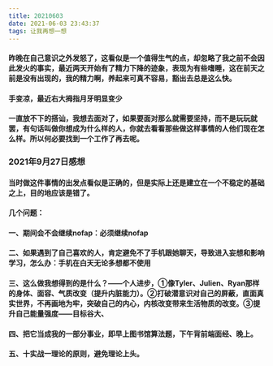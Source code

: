 ```yaml
---
title: 20210603
date: 2021-06-03 23:43:37
tags: 让我再想一想
---
```

#### 昨晚在自己意识之外发怒了，这看似是一个值得生气的点，却忽略了我之前不会因此发火的事实，最近两天开始有了精力下降的迹象，表现为有些嗜睡，这在前天之前是没有出现的，我的精力啊，养起来可真不容易，豁出去总是这么快。
#### 手变凉，最近右大拇指月牙明显变少

#### 一直放不下的搭讪，我想去面对了，如果要面对那么就需要坚持，而不是玩玩就罢，有句话叫做你想成为什么样的人，你就去看看那些做这样事情的人他们现在怎么样。所以何必要找到一个工作了再去呢。
### 2021年9月27日感想
#### 当时做这件事情的出发点看似是正确的，但是实际上还是建立在一个不稳定的基础之上，目的地应该是错了。
#### 几个问题：
#### 一、期间会不会继续nofap：必须继续nofap
#### 二、如果遇到了自己喜欢的人，肯定避免不了手机跟她聊天，导致进入妄想和影响学习，怎么办：手机在白天无论多想都不使用
#### 三、这么做我想得到的是什么？——个人进步，①像Tyler、Julien、Ryan那样的身体、面容、气质改变（提升内脏能力）。②打破潜意识对自己的屏蔽，直面真实世界，不再画地为牢，突破自己的内心，内核改变带来生活物质的改变。③提升自己能量强度——目标谷大、
#### 四、把它当成我的一部分事业，即早上图书馆算法题，下午背前端面经、晚上。
#### 五、十实战一理论的原则，避免理论上头。